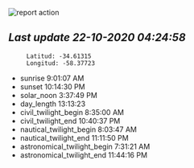 ![report action](https://github.com/matiasz8/actions-for-reports/workflows/report%20action/badge.svg?branch=develop) 


## *****Last update 22-10-2020 04:24:58*****



		 Latitud: -34.61315
		 Longitud: -58.37723

 - sunrise 	 9:01:07 AM
 - sunset 	 10:14:30 PM
 - solar_noon 	 3:37:49 PM
 - day_length 	 13:13:23
 - civil_twilight_begin 	 8:35:00 AM
 - civil_twilight_end 	 10:40:37 PM
 - nautical_twilight_begin 	 8:03:47 AM
 - nautical_twilight_end 	 11:11:50 PM
 - astronomical_twilight_begin 	 7:31:21 AM
 - astronomical_twilight_end 	 11:44:16 PM
